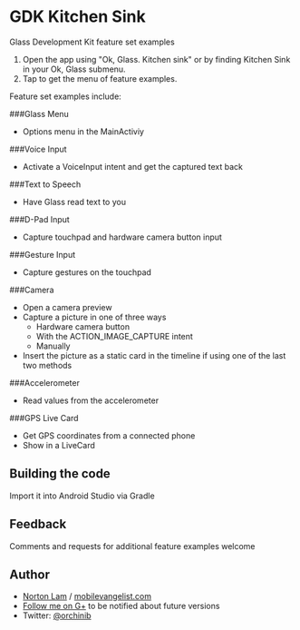 GDK Kitchen Sink
=========================
Glass Development Kit feature set examples

1. Open the app using "Ok, Glass. Kitchen sink" or by finding Kitchen Sink in your Ok, Glass submenu.
2. Tap to get the menu of feature examples.

Feature set examples include:

###Glass Menu
- Options menu in the MainActiviy

###Voice Input
- Activate a VoiceInput intent and get the captured text back

###Text to Speech
- Have Glass read text to you

###D-Pad Input
- Capture touchpad and hardware camera button input

###Gesture Input
- Capture gestures on the touchpad

###Camera
- Open a camera preview
- Capture a picture in one of three ways
  * Hardware camera button
  * With the ACTION_IMAGE_CAPTURE intent
  * Manually
- Insert the picture as a static card in the timeline if using one of the last two methods

###Accelerometer
- Read values from the accelerometer

###GPS Live Card
- Get GPS coordinates from a connected phone
- Show in a LiveCard

Building the code
---------------------
Import it into Android Studio via Gradle

Feedback
--------
Comments and requests for additional feature examples welcome

Author
-----
- [Norton Lam](http://google.com/+NortonLam) / [mobilevangelist.com](mobilevangelist.com)
- [Follow me on G+](http://google.com/+NortonLam) to be notified about future versions
- Twitter: [@orchinib](www.twitter.com/orchinib)